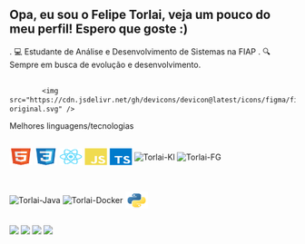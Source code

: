 ## Opa, eu sou o Felipe Torlai, veja um pouco do meu perfil! Espero que goste :)


. 💻 Estudante de Análise e Desenvolvimento de Sistemas na FIAP
. 🔍 Sempre em busca de evolução e desenvolvimento.

##

            



            <img src="https://cdn.jsdelivr.net/gh/devicons/devicon@latest/icons/figma/figma-original.svg" />
                                        
          
Melhores linguagens/tecnologias
<div style="display: inline_block"><br>
    <img align="center" alt="Torlai-HTML" height="30" width="40" src="https://raw.githubusercontent.com/devicons/devicon/master/icons/html5/html5-original.svg">
    <img align="center" alt="Torlai-CSS" height="30" width="40" src="https://raw.githubusercontent.com/devicons/devicon/master/icons/css3/css3-original.svg">
    <img align="center" alt="Torlai-React" height="30" width="40" src="https://raw.githubusercontent.com/devicons/devicon/master/icons/react/react-original.svg">
    <img align="center" alt="Torlai-Js" height="30" width="40" src="https://raw.githubusercontent.com/devicons/devicon/master/icons/javascript/javascript-plain.svg">
    <img align="center" alt="Torlai-Ts" height="30" width="40" src="https://raw.githubusercontent.com/devicons/devicon/master/icons/typescript/typescript-plain.svg">
    <img align="center" alt="Torlai-Kl" height="30" width="40" src="(https://cdn.jsdelivr.net/gh/devicons/devicon@latest/icons/kotlin/kotlin-original.svg)">
    <img align="center" alt="Torlai-FG" height="30" width="40" src="(https://cdn.jsdelivr.net/gh/devicons/devicon@latest/icons/figma/figma-original.svg)">
</div>

##

<div style="display: inline_block"><br>
  <img align="center" alt="Torlai-Java" height="30" width="40" src="https://cdn.jsdelivr.net/gh/devicons/devicon@latest/icons/java/java-original.svg">
  <img align="center" alt="Torlai-Docker" height="30" width="40" src="https://cdn.jsdelivr.net/gh/devicons/devicon@latest/icons/docker/docker-original.svg">
  <img align="center" alt="Torlai-Python" height="30" width="40" src="https://raw.githubusercontent.com/devicons/devicon/master/icons/python/python-original.svg">
</div>
  
  ##
  
<div> 
  <a href="(https://www.instagram.com/torlai__/)" target="_blank"><img src="https://img.shields.io/badge/-Instagram-%23E4405F?style=for-the-badge&logo=instagram&logoColor=white" target="_blank"></a>
 	<a href="(https://www.twitch.tv/ttorlai)" target="_blank"><img src="https://img.shields.io/badge/Twitch-9146FF?style=for-the-badge&logo=twitch&logoColor=white" target="_blank"></a>
  <a href = "mailto:felipe.c.torlai@gmail.com"><img src="https://img.shields.io/badge/-Gmail-%23333?style=for-the-badge&logo=gmail&logoColor=white" target="_blank"></a>
  <a href="(https://www.linkedin.com/in/felipe-torlai/)" target="_blank"><img src="https://img.shields.io/badge/-LinkedIn-%230077B5?style=for-the-badge&logo=linkedin&logoColor=white" target="_blank"></a> 
  
</div>

